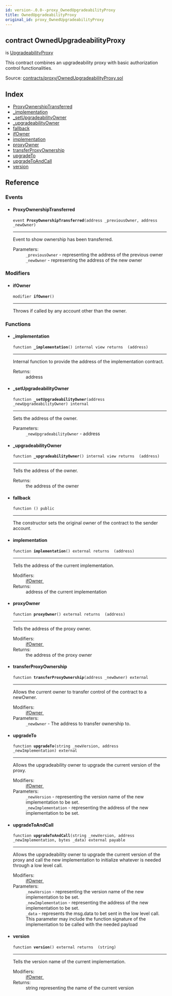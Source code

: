 ```yaml
---
id: version-.0.0--proxy_OwnedUpgradeabilityProxy
title: OwnedUpgradeabilityProxy
original_id: proxy_OwnedUpgradeabilityProxy
---
```


<div class="contract-doc"><div class="contract"><h2 class="contract-header"><span class="contract-kind">contract</span> OwnedUpgradeabilityProxy</h2><p class="base-contracts"><span>is</span> <a href="proxy_UpgradeabilityProxy.html">UpgradeabilityProxy</a></p><p class="description">This contract combines an upgradeability proxy with basic authorization control functionalities.</p><div class="source">Source: <a href="https://github.com/PolymathNetwork/polymath-core/blob/v2.1.0/contracts/proxy/OwnedUpgradeabilityProxy.sol" target="_blank">contracts/proxy/OwnedUpgradeabilityProxy.sol</a></div></div><div class="index"><h2>Index</h2><ul><li><a href="proxy_OwnedUpgradeabilityProxy.html#ProxyOwnershipTransferred">ProxyOwnershipTransferred</a></li><li><a href="proxy_OwnedUpgradeabilityProxy.html#_implementation">_implementation</a></li><li><a href="proxy_OwnedUpgradeabilityProxy.html#_setUpgradeabilityOwner">_setUpgradeabilityOwner</a></li><li><a href="proxy_OwnedUpgradeabilityProxy.html#_upgradeabilityOwner">_upgradeabilityOwner</a></li><li><a href="proxy_OwnedUpgradeabilityProxy.html#">fallback</a></li><li><a href="proxy_OwnedUpgradeabilityProxy.html#ifOwner">ifOwner</a></li><li><a href="proxy_OwnedUpgradeabilityProxy.html#implementation">implementation</a></li><li><a href="proxy_OwnedUpgradeabilityProxy.html#proxyOwner">proxyOwner</a></li><li><a href="proxy_OwnedUpgradeabilityProxy.html#transferProxyOwnership">transferProxyOwnership</a></li><li><a href="proxy_OwnedUpgradeabilityProxy.html#upgradeTo">upgradeTo</a></li><li><a href="proxy_OwnedUpgradeabilityProxy.html#upgradeToAndCall">upgradeToAndCall</a></li><li><a href="proxy_OwnedUpgradeabilityProxy.html#version">version</a></li></ul></div><div class="reference"><h2>Reference</h2><div class="events"><h3>Events</h3><ul><li><div class="item event"><span id="ProxyOwnershipTransferred" class="anchor-marker"></span><h4 class="name">ProxyOwnershipTransferred</h4><div class="body"><code class="signature">event <strong>ProxyOwnershipTransferred</strong><span>(address _previousOwner, address _newOwner) </span></code><hr/><div class="description"><p>Event to show ownership has been transferred.</p></div><dl><dt><span class="label-parameters">Parameters:</span></dt><dd><div><code>_previousOwner</code> - representing the address of the previous owner</div><div><code>_newOwner</code> - representing the address of the new owner</div></dd></dl></div></div></li></ul></div><div class="modifiers"><h3>Modifiers</h3><ul><li><div class="item modifier"><span id="ifOwner" class="anchor-marker"></span><h4 class="name">ifOwner</h4><div class="body"><code class="signature">modifier <strong>ifOwner</strong><span>() </span></code><hr/><div class="description"><p>Throws if called by any account other than the owner.</p></div></div></div></li></ul></div><div class="functions"><h3>Functions</h3><ul><li><div class="item function"><span id="_implementation" class="anchor-marker"></span><h4 class="name">_implementation</h4><div class="body"><code class="signature">function <strong>_implementation</strong><span>() </span><span>internal </span><span>view </span><span>returns  (address) </span></code><hr/><div class="description"><p>Internal function to provide the address of the implementation contract.</p></div><dl><dt><span class="label-return">Returns:</span></dt><dd>address</dd></dl></div></div></li><li><div class="item function"><span id="_setUpgradeabilityOwner" class="anchor-marker"></span><h4 class="name">_setUpgradeabilityOwner</h4><div class="body"><code class="signature">function <strong>_setUpgradeabilityOwner</strong><span>(address _newUpgradeabilityOwner) </span><span>internal </span></code><hr/><div class="description"><p>Sets the address of the owner.</p></div><dl><dt><span class="label-parameters">Parameters:</span></dt><dd><div><code>_newUpgradeabilityOwner</code> - address</div></dd></dl></div></div></li><li><div class="item function"><span id="_upgradeabilityOwner" class="anchor-marker"></span><h4 class="name">_upgradeabilityOwner</h4><div class="body"><code class="signature">function <strong>_upgradeabilityOwner</strong><span>() </span><span>internal </span><span>view </span><span>returns  (address) </span></code><hr/><div class="description"><p>Tells the address of the owner.</p></div><dl><dt><span class="label-return">Returns:</span></dt><dd>the address of the owner</dd></dl></div></div></li><li><div class="item function"><span id="fallback" class="anchor-marker"></span><h4 class="name">fallback</h4><div class="body"><code class="signature">function <strong></strong><span>() </span><span>public </span></code><hr/><div class="description"><p>The constructor sets the original owner of the contract to the sender account.</p></div></div></div></li><li><div class="item function"><span id="implementation" class="anchor-marker"></span><h4 class="name">implementation</h4><div class="body"><code class="signature">function <strong>implementation</strong><span>() </span><span>external </span><span>returns  (address) </span></code><hr/><div class="description"><p>Tells the address of the current implementation.</p></div><dl><dt><span class="label-modifiers">Modifiers:</span></dt><dd><a href="proxy_OwnedUpgradeabilityProxy.html#ifOwner">ifOwner </a></dd><dt><span class="label-return">Returns:</span></dt><dd>address of the current implementation</dd></dl></div></div></li><li><div class="item function"><span id="proxyOwner" class="anchor-marker"></span><h4 class="name">proxyOwner</h4><div class="body"><code class="signature">function <strong>proxyOwner</strong><span>() </span><span>external </span><span>returns  (address) </span></code><hr/><div class="description"><p>Tells the address of the proxy owner.</p></div><dl><dt><span class="label-modifiers">Modifiers:</span></dt><dd><a href="proxy_OwnedUpgradeabilityProxy.html#ifOwner">ifOwner </a></dd><dt><span class="label-return">Returns:</span></dt><dd>the address of the proxy owner</dd></dl></div></div></li><li><div class="item function"><span id="transferProxyOwnership" class="anchor-marker"></span><h4 class="name">transferProxyOwnership</h4><div class="body"><code class="signature">function <strong>transferProxyOwnership</strong><span>(address _newOwner) </span><span>external </span></code><hr/><div class="description"><p>Allows the current owner to transfer control of the contract to a newOwner.</p></div><dl><dt><span class="label-modifiers">Modifiers:</span></dt><dd><a href="proxy_OwnedUpgradeabilityProxy.html#ifOwner">ifOwner </a></dd><dt><span class="label-parameters">Parameters:</span></dt><dd><div><code>_newOwner</code> - The address to transfer ownership to.</div></dd></dl></div></div></li><li><div class="item function"><span id="upgradeTo" class="anchor-marker"></span><h4 class="name">upgradeTo</h4><div class="body"><code class="signature">function <strong>upgradeTo</strong><span>(string _newVersion, address _newImplementation) </span><span>external </span></code><hr/><div class="description"><p>Allows the upgradeability owner to upgrade the current version of the proxy.</p></div><dl><dt><span class="label-modifiers">Modifiers:</span></dt><dd><a href="proxy_OwnedUpgradeabilityProxy.html#ifOwner">ifOwner </a></dd><dt><span class="label-parameters">Parameters:</span></dt><dd><div><code>_newVersion</code> - representing the version name of the new implementation to be set.</div><div><code>_newImplementation</code> - representing the address of the new implementation to be set.</div></dd></dl></div></div></li><li><div class="item function"><span id="upgradeToAndCall" class="anchor-marker"></span><h4 class="name">upgradeToAndCall</h4><div class="body"><code class="signature">function <strong>upgradeToAndCall</strong><span>(string _newVersion, address _newImplementation, bytes _data) </span><span>external </span><span>payable </span></code><hr/><div class="description"><p>Allows the upgradeability owner to upgrade the current version of the proxy and call the new implementation to initialize whatever is needed through a low level call.</p></div><dl><dt><span class="label-modifiers">Modifiers:</span></dt><dd><a href="proxy_OwnedUpgradeabilityProxy.html#ifOwner">ifOwner </a></dd><dt><span class="label-parameters">Parameters:</span></dt><dd><div><code>_newVersion</code> - representing the version name of the new implementation to be set.</div><div><code>_newImplementation</code> - representing the address of the new implementation to be set.</div><div><code>_data</code> - represents the msg.data to bet sent in the low level call. This parameter may include the function signature of the implementation to be called with the needed payload</div></dd></dl></div></div></li><li><div class="item function"><span id="version" class="anchor-marker"></span><h4 class="name">version</h4><div class="body"><code class="signature">function <strong>version</strong><span>() </span><span>external </span><span>returns  (string) </span></code><hr/><div class="description"><p>Tells the version name of the current implementation.</p></div><dl><dt><span class="label-modifiers">Modifiers:</span></dt><dd><a href="proxy_OwnedUpgradeabilityProxy.html#ifOwner">ifOwner </a></dd><dt><span class="label-return">Returns:</span></dt><dd>string representing the name of the current version</dd></dl></div></div></li></ul></div></div></div>
